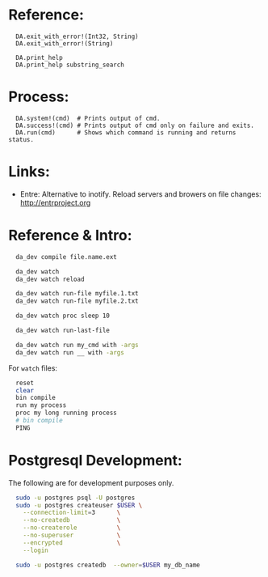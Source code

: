 
Reference:
============

```crystal
  DA.exit_with_error!(Int32, String)
  DA.exit_with_error!(String)

  DA.print_help
  DA.print_help substring_search
```

Process:
=======

```
  DA.system!(cmd)  # Prints output of cmd.
  DA.success!(cmd) # Prints output of cmd only on failure and exits.
  DA.run(cmd)      # Shows which command is running and returns status.
```

Links:
======

* Entre: Alternative to inotify. Reload servers and browers
  on file changes: http://entrproject.org


Reference & Intro:
==================

```zsh
  da_dev compile file.name.ext

  da_dev watch
  da_dev watch reload

  da_dev watch run-file myfile.1.txt
  da_dev watch run-file myfile.2.txt

  da_dev watch proc sleep 10

  da_dev watch run-last-file

  da_dev watch run my_cmd with -args
  da_dev watch run __ with -args
```

For `watch` files:

```zsh
  reset
  clear
  bin compile
  run my process
  proc my long running process
  # bin compile
  PING
```

Postgresql Development:
=======================

The following are for development purposes only.

```sh
  sudo -u postgres psql -U postgres
  sudo -u postgres createuser $USER \
    --connection-limit=3      \
    --no-createdb             \
    --no-createrole           \
    --no-superuser            \
    --encrypted               \
    --login

  sudo -u postgres createdb  --owner=$USER my_db_name

```

